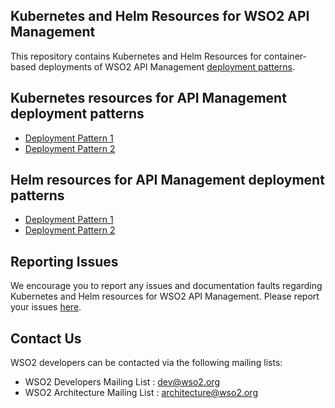 ## Kubernetes and Helm Resources for WSO2 API Management

This repository contains Kubernetes and Helm Resources for container-based deployments
of WSO2 API Management [deployment patterns](https://docs.wso2.com/display/AM260/Deployment+Patterns#DeploymentPatterns-WSO2APIManagerdeploymentpatterns).

## Kubernetes resources for API Management deployment patterns

* [Deployment Pattern 1](pattern-1/README.md)
* [Deployment Pattern 2](pattern-2/README.md)

## Helm resources for API Management deployment patterns

* [Deployment Pattern 1](helm/pattern-1/README.md)
* [Deployment Pattern 2](helm/pattern-2/README.md)

## Reporting Issues

We encourage you to report any issues and documentation faults regarding Kubernetes and Helm resources
for WSO2 API Management. Please report your issues [here](https://github.com/wso2/kubernetes-apim/issues).

## Contact Us

WSO2 developers can be contacted via the following mailing lists:

* WSO2 Developers Mailing List : [dev@wso2.org](mailto:dev@wso2.org)
* WSO2 Architecture Mailing List : [architecture@wso2.org](mailto:architecture@wso2.org)
